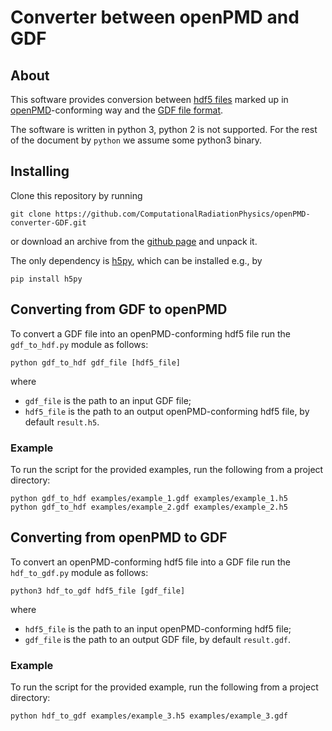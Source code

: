 # Converter between openPMD and GDF

## About

This software provides conversion between [hdf5 files](https://www.hdfgroup.org/HDF5/) marked up in [openPMD](https://github.com/openPMD/openPMD-standard)-conforming way and the [GDF file format](http://www.pulsar.nl/gpt/).

The software is written in python 3, python 2 is not supported. For the rest of the document by ```python``` we assume some python3 binary.

## Installing

Clone this repository by running
```
git clone https://github.com/ComputationalRadiationPhysics/openPMD-converter-GDF.git
```
or download an archive from the [github page](https://github.com/ComputationalRadiationPhysics/openPMD-converter-GDF) and unpack it.

The only dependency is [h5py](https://www.h5py.org/), which can be installed e.g., by
```
pip install h5py
```

## Converting from GDF to openPMD

To convert a GDF file into an openPMD-conforming hdf5 file run the ```gdf_to_hdf.py``` module as follows:
```
python gdf_to_hdf gdf_file [hdf5_file]
```
where
* ```gdf_file``` is the path to an input GDF file;
* ```hdf5_file``` is the path to an output openPMD-conforming hdf5 file, by default ```result.h5```.

### Example

To run the script for the provided examples, run the following from a project directory:
```
python gdf_to_hdf examples/example_1.gdf examples/example_1.h5
python gdf_to_hdf examples/example_2.gdf examples/example_2.h5
```

## Converting from openPMD to GDF

To convert an openPMD-conforming hdf5 file into a GDF file run the ```hdf_to_gdf.py``` module as follows:
```
python3 hdf_to_gdf hdf5_file [gdf_file]
```
where
* ```hdf5_file``` is the path to an input openPMD-conforming hdf5 file; 
* ```gdf_file``` is the path to an output GDF file, by default ```result.gdf```.

### Example

To run the script for the provided example, run the following from a project directory:
```
python hdf_to_gdf examples/example_3.h5 examples/example_3.gdf

```

